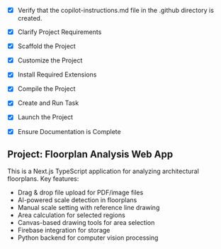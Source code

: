 <!-- Use this file to provide workspace-specific custom instructions to Copilot. For more details, visit https://code.visualstudio.com/docs/copilot/copilot-customization#_use-a-githubcopilotinstructionsmd-file -->
- [x] Verify that the copilot-instructions.md file in the .github directory is created.

- [x] Clarify Project Requirements
	<!-- Next.js TypeScript web application for floorplan analysis with Firebase integration -->

- [x] Scaffold the Project
	<!-- Project structure created with Next.js, TypeScript, Tailwind CSS, components, and package.json -->

- [x] Customize the Project
	<!-- Created FileUpload, FloorplanCanvas, and ScaleControl components with drag-drop and canvas drawing functionality -->

- [x] Install Required Extensions
	<!-- No specific extensions required - using standard Next.js setup -->

- [x] Compile the Project
	<!-- Project builds successfully with Next.js 14.2.5 -->

- [x] Create and Run Task
	<!-- Development server task created and running on http://localhost:3303 -->

- [x] Launch the Project
	<!-- Development server is running and ready for testing -->

- [x] Ensure Documentation is Complete
	<!-- README.md created with comprehensive documentation -->

## Project: Floorplan Analysis Web App
This is a Next.js TypeScript application for analyzing architectural floorplans. Key features:
- Drag & drop file upload for PDF/image files
- AI-powered scale detection in floorplans
- Manual scale setting with reference line drawing
- Area calculation for selected regions
- Canvas-based drawing tools for area selection
- Firebase integration for storage
- Python backend for computer vision processing
